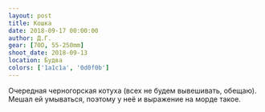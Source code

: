 ```yaml
---
layout: post
title: Кошка
date: 2018-09-17 00:00:00
author: Д.Г.
gear: [70D, 55-250mm]
shoot_date: 2018-09-13
location: Будва
colors: ['1a1c1a', '0d0f0b']
---
```

Очередная черногорская котуха (всех не будем вывешивать, обещаю). Мешал ей умываться, поэтому у неё и выражение на морде такое.
